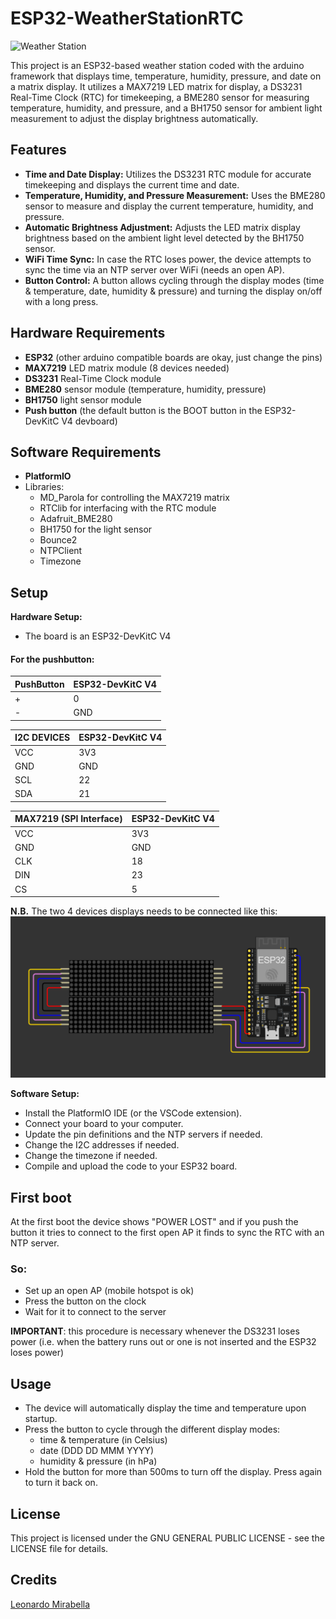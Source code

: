 # ESP32-WeatherStationRTC

![Weather Station](assets/image.gif)

This project is an ESP32-based weather station coded with the arduino framework that displays time, temperature, humidity, pressure, and date on a matrix display. It utilizes a MAX7219 LED matrix for display, a DS3231 Real-Time Clock (RTC) for timekeeping, a BME280 sensor for measuring temperature, humidity, and pressure, and a BH1750 sensor for ambient light measurement to adjust the display brightness automatically.

## Features

- **Time and Date Display:** Utilizes the DS3231 RTC module for accurate timekeeping and displays the current time and date.
- **Temperature, Humidity, and Pressure Measurement:** Uses the BME280 sensor to measure and display the current temperature, humidity, and pressure.
- **Automatic Brightness Adjustment:** Adjusts the LED matrix display brightness based on the ambient light level detected by the BH1750 sensor.
- **WiFi Time Sync:** In case the RTC loses power, the device attempts to sync the time via an NTP server over WiFi (needs an open AP).
- **Button Control:** A button allows cycling through the display modes (time & temperature, date, humidity & pressure) and turning the display on/off with a long press.

## Hardware Requirements

- **ESP32** (other arduino compatible boards are okay, just change the pins)
- **MAX7219** LED matrix module (8 devices needed)
- **DS3231** Real-Time Clock module
- **BME280** sensor module (temperature, humidity, pressure)
- **BH1750** light sensor module
- **Push button** (the default button is the BOOT button in the ESP32-DevKitC V4 devboard)

## Software Requirements

- **PlatformIO**
- Libraries:
  - MD_Parola for controlling the MAX7219 matrix
  - RTClib for interfacing with the RTC module
  - Adafruit_BME280
  - BH1750 for the light sensor
  - Bounce2
  - NTPClient
  - Timezone

## Setup

**Hardware Setup:**
   - The board is an ESP32-DevKitC V4

#### For the pushbutton:

| PushButton | ESP32-DevKitC V4 |
| ----------- | ----------- |
|  + | 0 |
|  - | GND |

| I2C DEVICES| ESP32-DevKitC V4 |
| ----------- | ----------- |
| VCC | 3V3 |
| GND | GND |
| SCL | 22 |
| SDA | 21 |


| MAX7219 (SPI Interface) | ESP32-DevKitC V4 |
| ----------- | ----------- |
| VCC | 3V3 |
| GND | GND |
| CLK | 18 |
| DIN | 23 |
| CS | 5 |

**N.B.** The two 4 devices displays needs to be connected like this:
![Display schematic](assets/schematic_display.png)

**Software Setup:**
   - Install the PlatformIO IDE (or the VSCode extension).
   - Connect your board to your computer.
   - Update the pin definitions and the NTP servers if needed.
   - Change the I2C addresses if needed.
   - Change the timezone if needed.
   - Compile and upload the code to your ESP32 board.

## First boot
At the first boot the device shows "POWER LOST" and if you push the button it tries to connect to the first open AP it finds to sync the RTC with an NTP server.
### So:
- Set up an open AP (mobile hotspot is ok)
- Press the button on the clock
- Wait for it to connect to the server

**IMPORTANT**: this procedure is necessary whenever the DS3231 loses power (i.e. when the battery runs out or one is not inserted and the ESP32 loses power)

## Usage

- The device will automatically display the time and temperature upon startup.
- Press the button to cycle through the different display modes:
    - time & temperature (in Celsius)
    - date (DDD DD MMM YYYY)
    - humidity & pressure (in hPa)
- Hold the button for more than 500ms to turn off the display. Press again to turn it back on.


## License

This project is licensed under the GNU GENERAL PUBLIC LICENSE - see the LICENSE file for details.

## Credits
[Leonardo Mirabella](https://github.com/infra-blue)